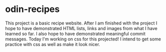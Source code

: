 # odin-recipes
This project is a basic recipe website.
After I am finished with the project I hope to have demonstrated HTML lists, links and images from what I have learned so far. I also hope to have demonstrated meaningful commit messages.
Today I'm working on css for this projected! I intend to get some practice with css as well as make it look nicer.